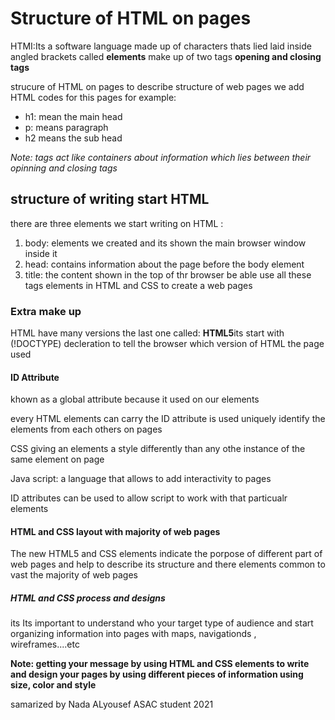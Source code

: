 <!DOCTYPE>
<head>
<body>

<h1>Structure of HTML on pages</h1>

<p>HTMI:Its a software language made up of characters thats lied laid inside angled brackets called <b>elements</b> make up of two tags <b>opening and closing tags</b></p>

<p>strucure of HTML on pages to describe structure of web pages we add HTML codes for this pages for example:<p>

<ul>
<li>h1: mean the main head</li>
<li>p: means paragraph </li>
<li>h2 means the sub head</li></ul>

<p><i>Note: tags act like containers about information which lies between their opinning and closing tags</i></p>

<h2>structure of writing start HTML </h2>

<p>there are three elements we start writing on HTML :</p>

<ol>
<li>body: elements we created and its shown the main browser window inside it </li>
<li>head: contains information about the page before the body element</li>
<li>title: the content shown in the top of thr browser be able use all these tags elements in HTML and CSS to create a web pages</li></ol>


<h3>Extra make up</h3>

<p>HTML have many versions the last one called: <b>HTML5</b>its start with (!DOCTYPE) decleration to tell the browser which version of HTML the page used</p>


<h4>ID Attribute</h4>

<p>khown as a global attribute because it used on our elements </p>

<p>every HTML elements can carry the ID attribute is used uniquely identify the elements from each others on pages </p>

<p>CSS giving an elements a style differently than any othe instance of the same element on page</p>

<p>Java script: a language that allows to add interactivity to pages</p>

<p>ID attributes can be used to allow script to work with that particualr elements</p>


<h4>HTML and CSS layout with majority of web pages</h4>

<p>The new HTML5 and CSS elements indicate the porpose of different part of web pages and help to describe its structure and there elements common to vast the majority of web pages</p>


<h5>HTML and CSS process and designs</h5>

<p>its Its important to understand who your target type of audience and start organizing information into pages with maps, navigationds , wireframes....etc</p>

<p><b>Note: getting your message by using HTML and CSS elements to write and design your pages by using different pieces of information using size, color and style </b></p>


<footer>samarized by Nada ALyousef ASAC student 2021</footer>
